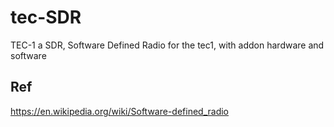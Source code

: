 # tec-SDR
TEC-1 a SDR, Software Defined Radio for the tec1, with addon hardware and software
 

## Ref
https://en.wikipedia.org/wiki/Software-defined_radio

